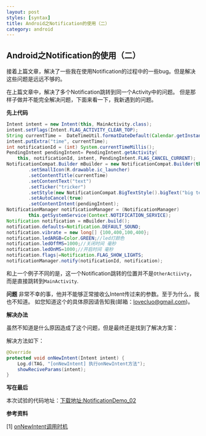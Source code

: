 ```yaml
---
layout: post
styles: [syntax]
title: Android之Notification的使用（二）
category: android
---
```


## Android之Notification的使用（二）

接着上篇文章，解决了一些我在使用Notification的过程中的一些bug。但是解决这些问题是远远不够的。

在上篇文章中，解决了多个Notification跳转到同一个Activity中的问题。
但是那样子做并不能完全解决问题，下面来看一下，我新遇到的问题。

**先上代码**

```java
Intent intent = new Intent(this, MainActivity.class);
intent.setFlags(Intent.FLAG_ACTIVITY_CLEAR_TOP);
String currentTime =  DateTimeUtil.formatDateDefault(Calendar.getInstance().getTime());
intent.putExtra("time", currentTime);
int notificationId = (int) System.currentTimeMillis();
PendingIntent pendingIntent= PendingIntent.getActivity(
    this, notificationId, intent, PendingIntent.FLAG_CANCEL_CURRENT);
NotificationCompat.Builder mBuilder = new NotificationCompat.Builder(this)
        .setSmallIcon(R.drawable.ic_launcher)
        .setContentTitle(currentTime)
        .setContentText("text")
        .setTicker("tricker")
        .setStyle(new NotificationCompat.BigTextStyle().bigText("big text"))
        .setAutoCancel(true)
        .setContentIntent(pendingIntent);
NotificationManager notificationManager = (NotificationManager)
		this.getSystemService(Context.NOTIFICATION_SERVICE);
Notification notification = mBuilder.build();
notification.defaults=Notification.DEFAULT_SOUND;
notification.vibrate = new long[] {100,400,100,400};
notification.ledARGB=Color.GREEN;//led灯颜色
notification.ledOffMS=1000;//关闭时间 毫秒
notification.ledOnMS=1000;//开启时间 毫秒
notification.flags|=Notification.FLAG_SHOW_LIGHTS;
notificationManager.notify(notificationId, notification);
```

和上一个例子不同的是，这一个Notification跳转的位置并不是`OtherActiivty`，
而是直接跳转到`MainActivity`.

**问题**
非常不幸的事，他并不能够正常接收么Intent传过来的参数。至于为什么，我也不知道。
如您知道这个的具体原因请告知我(邮箱：lovecluo@gmail.com)。


**解决办法**

虽然不知道是什么原因造成了这个问题，但是最终还是找到了解决方案：

解决方法如下：
```java
@Override
protected void onNewIntent(Intent intent) {
	Log.d(TAG, "[onNewIntent] 执行onNewIntent方法");
	showReciveParams(intent);
}
```

**写在最后**

本次试验的代码地址：[下载地址:NotificationDemo_02](https://github.com/Pinned/NotificationDemo)

**参考资料**

[1] [onNewIntent调用时机](http://www.cnblogs.com/zenfly/archive/2012/02/10/2345196.html)
